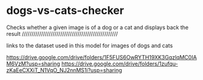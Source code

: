 # dogs-vs-cats-checker
Checks whether a given image is of a dog or a cat and displays back the result
//////////////////////////////////////////////////

links to the dataset used in this model for images of dogs and cats

https://drive.google.com/drive/folders/1F5FUS6OwRYTH19XK3GqzlqMC0IAM6VzM?usp=sharing
https://drive.google.com/drive/folders/1zufqu-zKaEeCXXiT_N1VqO_NJ2nnMS1i?usp=sharing
